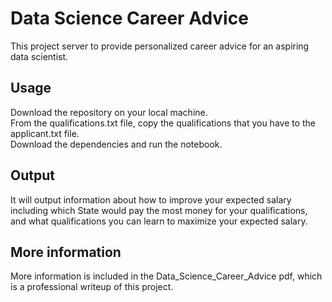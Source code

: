 # Data Science Career Advice
This project server to provide personalized career advice for an aspiring data scientist.

## Usage
Download the repository on your local machine.  
From the qualifications.txt file, copy the qualifications that you have to the applicant.txt file.  
Download the dependencies and run the notebook.

## Output
It will output information about how to improve your expected salary including which State would pay the most money for your qualifications, and what qualifications you can learn to maximize your expected salary.

## More information
More information is included in the Data_Science_Career_Advice pdf, which is a professional writeup of this project.
